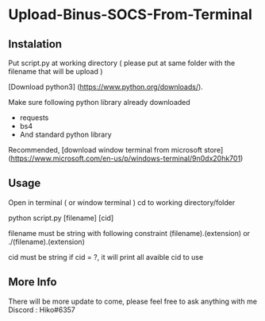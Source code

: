 # Upload-Binus-SOCS-From-Terminal

## Instalation
Put script.py at working directory ( please put at same folder with the filename that will be upload )

[Download python3] (https://www.python.org/downloads/).

Make sure following python library already downloaded
- requests
- bs4
- And standard python library 

Recommended, [download window terminal from microsoft store] (https://www.microsoft.com/en-us/p/windows-terminal/9n0dx20hk701)

## Usage
Open in terminal ( or window terminal )
cd to working directory/folder

python script.py [filename] [cid]

filename must be string with following constraint
(filename).(extension)
or
./(filename).(extension)

cid must be string
if cid = ?, it will print all avaible cid to use

## More Info
There will be more update to come, please feel free to ask anything with me
Discord : Hiko#6357
